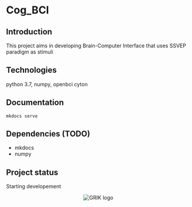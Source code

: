 # Cog_BCI

## Introduction

This project aims in developing Brain-Computer Interface that uses SSVEP paradigm as stimuli

## Technologies
python 3.7, numpy, openbci cyton

## Documentation

`mkdocs serve`


## Dependencies (TODO)

* mkdocs
* numpy

## Project status

Starting developement

<p align="center">
  <img src="https://scontent-lhr3-1.xx.fbcdn.net/v/t1.0-9/298361_285975224759450_476233168_n.jpg?_nc_cat=105&_nc_oc=AQlc-uwLscgI23WQZMAjUwPDMokeyi0bAMqNPRq2b1T0WqM94O7i-r0DkuHX6wbsub8&_nc_ht=scontent-lhr3-1.xx&oh=a50e8819bde3b2eb65d74e3f3c349a6b&oe=5DAB9A65" alt="GRIK logo"/>
</p>


